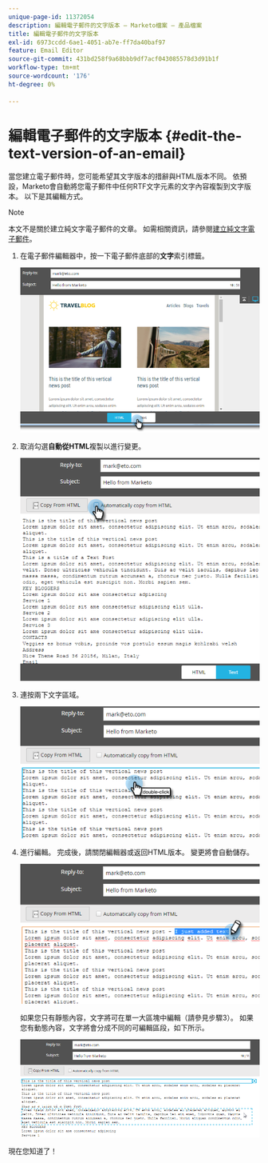 ```yaml
---
unique-page-id: 11372054
description: 編輯電子郵件的文字版本 — Marketo檔案 — 產品檔案
title: 編輯電子郵件的文字版本
exl-id: 6973ccdd-6ae1-4051-ab7e-ff7da40baf97
feature: Email Editor
source-git-commit: 431bd258f9a68bbb9df7acf043085578d3d91b1f
workflow-type: tm+mt
source-wordcount: '176'
ht-degree: 0%

---
```


# 編輯電子郵件的文字版本 {#edit-the-text-version-of-an-email}

當您建立電子郵件時，您可能希望其文字版本的措辭與HTML版本不同。 依預設，Marketo會自動將您電子郵件中任何RTF文字元素的文字內容複製到文字版本。 以下是其編輯方式。

>[!NOTE]
>
>本文不是關於建立純文字電子郵件的文章。 如需相關資訊，請參閱[建立純文字電子郵件](/help/marketo/product-docs/email-marketing/general/creating-an-email/create-a-text-only-email.md)。

1. 在電子郵件編輯器中，按一下電子郵件底部的&#x200B;**文字**&#x200B;索引標籤。

   ![](assets/one-5.png)

1. 取消勾選&#x200B;**自動從HTML**&#x200B;複製以進行變更。

   ![](assets/two-5.png)

1. 連按兩下文字區域。

   ![](assets/three-4.png)

1. 進行編輯。 完成後，請關閉編輯器或返回HTML版本。 變更將會自動儲存。

   ![](assets/four-4.png)

   如果您只有靜態內容，文字將可在單一大區塊中編輯（請參見步驟3）。 如果您有動態內容，文字將會分成不同的可編輯區段，如下所示。

   ![](assets/five-3.png)

現在您知道了！
